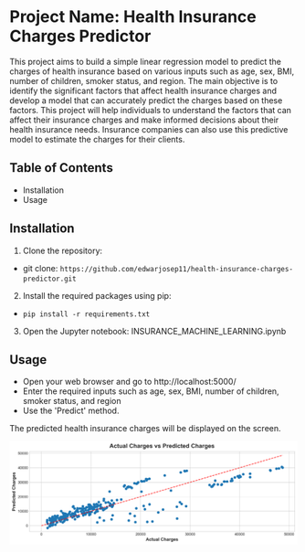 # Project Name: Health Insurance Charges Predictor
This project aims to build a simple linear regression model to predict the charges of health insurance based on various inputs such as age, sex, BMI, number of children, smoker status, and region. The main objective is to identify the significant factors that affect health insurance charges and develop a model that can accurately predict the charges based on these factors. This project will help individuals to understand the factors that can affect their insurance charges and make informed decisions about their health insurance needs. Insurance companies can also use this predictive model to estimate the charges for their clients.

## Table of Contents
* Installation
* Usage

## Installation 
1. Clone the repository:

- git clone: ```https://github.com/edwarjosep11/health-insurance-charges-predictor.git```

2. Install the required packages using pip:

- ```pip install -r requirements.txt```

3. Open the Jupyter notebook: INSURANCE_MACHINE_LEARNING.ipynb

## Usage
- Open your web browser and go to http://localhost:5000/
- Enter the required inputs such as age, sex, BMI, number of children, smoker status, and region
- Use the 'Predict' method.

The predicted health insurance charges will be displayed on the screen.

![alt text](output.png)
 

